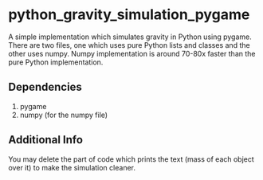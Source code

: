 # python_gravity_simulation_pygame
A simple implementation which simulates gravity in Python using pygame.
There are two files, one which uses pure Python lists and classes and the other uses numpy. Numpy implementation is around 70-80x faster than the pure Python implementation.

## Dependencies
1. pygame
2. numpy (for the numpy file)

## Additional Info
You may delete the part of code which prints the text (mass of each object over it) to make the simulation cleaner.
